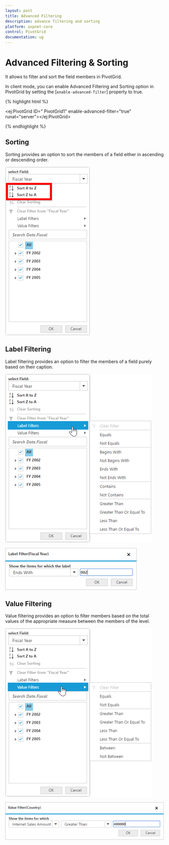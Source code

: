 ```yaml
---
layout: post
title: Advanced Filtering
description: advance filtering and sorting
platform: aspnet-core
control: PivotGrid
documentation: ug
---
```


# Advanced Filtering & Sorting

It allows to filter and sort the field members in PivotGrid.

In client mode, you can enable Advanced Filtering and Sorting option in PivotGrid by setting the [`enable-advanced-filter`] property to true.

{% highlight html %}

<ej:PivotGrid ID=" PivotGrid1" enable-advanced-filter="true" runat="server"></ej:PivotGrid>

{% endhighlight %}

## Sorting

Sorting provides an option to sort the members of a field either in ascending or descending order. 

![](AdvanceFiltering_images/sorting.png)

## Label Filtering

Label filtering provides an option to filter the members of a field purely based on their caption. 

![](AdvanceFiltering_images/filtering.png)

![](AdvanceFiltering_images/filtering_dialog.png)


## Value Filtering

Value filtering provides an option to filter members based on the total values of the appropriate measure between the members of the level. 

![](AdvanceFiltering_images/valuefilter.png)

![](AdvanceFiltering_images/valuefilter_dialog.png)
